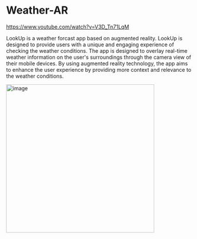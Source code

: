 # Weather-AR


https://www.youtube.com/watch?v=V3D_Tn71LqM

LookUp is a weather forcast app based on augmented reality.  LookUp is designed to provide users with a unique and engaging experience of checking the weather conditions. The app is designed to overlay real-time weather information on the user's surroundings through the camera view of their mobile devices. By using augmented reality technology, the app aims to enhance the user experience by providing more context and relevance to the weather conditions.


<img width="400" height="400" alt="image" src="https://github.com/user-attachments/assets/ba539068-9f00-445b-8661-f92d92645054" />
